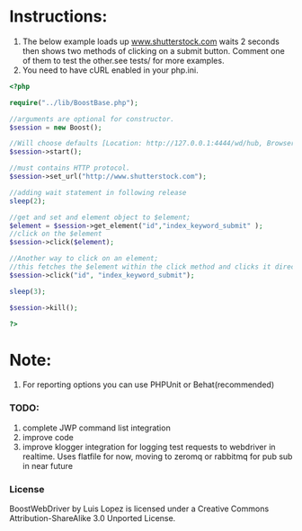 Instructions:
=========
1. The below example loads up www.shutterstock.com waits 2 seconds then shows two methods of clicking on a submit button. Comment one of them to test the other.see tests/ for more examples.
2. You need to have cURL enabled in your php.ini.

```php
<?php

require("../lib/BoostBase.php");

//arguments are optional for constructor. 
$session = new Boost(); 

//Will choose defaults [Location: http://127.0.0.1:4444/wd/hub, Browser : Firefox]
$session->start();

//must contains HTTP protocol. 
$session->set_url("http://www.shutterstock.com"); 

//adding wait statement in following release
sleep(2);

//get and set and element object to $element;
$element = $session->get_element("id","index_keyword_submit" );
//click on the $element
$session->click($element);

//Another way to click on an element;
//this fetches the $element within the click method and clicks it directly.
$session->click("id", "index_keyword_submit");

sleep(3);

$session->kill();

?>
```
Note:
=====
1. For reporting options you can use PHPUnit or Behat(recommended)


### TODO:

1. complete JWP command list integration
2. improve code
3. improve klogger integration for logging test requests to webdriver in realtime. Uses flatfile for now, moving to zeromq or rabbitmq for pub sub in near future

### License

BoostWebDriver by Luis Lopez is licensed under a Creative Commons Attribution-ShareAlike 3.0 Unported License. 
